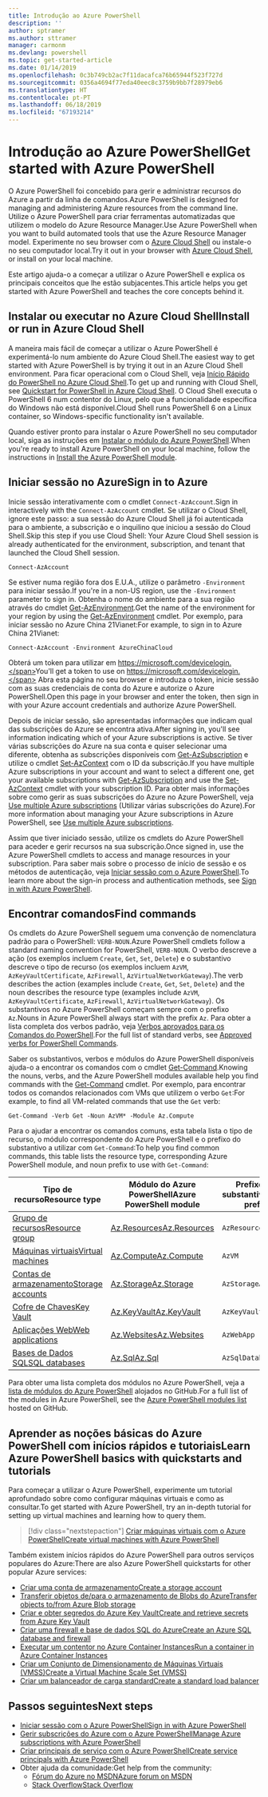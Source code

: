 ```yaml
---
title: Introdução ao Azure PowerShell
description: ''
author: sptramer
ms.author: sttramer
manager: carmonm
ms.devlang: powershell
ms.topic: get-started-article
ms.date: 01/14/2019
ms.openlocfilehash: 0c3b749cb2ac7f11dacafca76b65944f523f727d
ms.sourcegitcommit: 0356a4694f77eda40eec8c3759b9bb7f28979eb6
ms.translationtype: HT
ms.contentlocale: pt-PT
ms.lasthandoff: 06/18/2019
ms.locfileid: "67193214"
---
```

# <a name="get-started-with-azure-powershell"></a><span data-ttu-id="e5677-102">Introdução ao Azure PowerShell</span><span class="sxs-lookup"><span data-stu-id="e5677-102">Get started with Azure PowerShell</span></span>

<span data-ttu-id="e5677-103">O Azure PowerShell foi concebido para gerir e administrar recursos do Azure a partir da linha de comandos.</span><span class="sxs-lookup"><span data-stu-id="e5677-103">Azure PowerShell is designed for managing and administering Azure resources from the command line.</span></span> <span data-ttu-id="e5677-104">Utilize o Azure PowerShell para criar ferramentas automatizadas que utilizem o modelo do Azure Resource Manager.</span><span class="sxs-lookup"><span data-stu-id="e5677-104">Use Azure PowerShell when you want to build automated tools that use the Azure Resource Manager model.</span></span>
<span data-ttu-id="e5677-105">Experimente no seu browser com o [Azure Cloud Shell](/azure/cloud-shell/overview) ou instale-o no seu computador local.</span><span class="sxs-lookup"><span data-stu-id="e5677-105">Try it out in your browser with [Azure Cloud Shell](/azure/cloud-shell/overview), or install on your local machine.</span></span>

<span data-ttu-id="e5677-106">Este artigo ajuda-o a começar a utilizar o Azure PowerShell e explica os principais conceitos que lhe estão subjacentes.</span><span class="sxs-lookup"><span data-stu-id="e5677-106">This article helps you get started with Azure PowerShell and teaches the core concepts behind it.</span></span>

## <a name="install-or-run-in-azure-cloud-shell"></a><span data-ttu-id="e5677-107">Instalar ou executar no Azure Cloud Shell</span><span class="sxs-lookup"><span data-stu-id="e5677-107">Install or run in Azure Cloud Shell</span></span>

<span data-ttu-id="e5677-108">A maneira mais fácil de começar a utilizar o Azure PowerShell é experimentá-lo num ambiente do Azure Cloud Shell.</span><span class="sxs-lookup"><span data-stu-id="e5677-108">The easiest way to get started with Azure PowerShell is by trying it out in an Azure Cloud Shell environment.</span></span>
<span data-ttu-id="e5677-109">Para ficar operacional com o Cloud Shell, veja [Início Rápido do PowerShell no Azure Cloud Shell](/azure/cloud-shell/quickstart-powershell).</span><span class="sxs-lookup"><span data-stu-id="e5677-109">To get up and running with Cloud Shell, see [Quickstart for PowerShell in Azure Cloud Shell](/azure/cloud-shell/quickstart-powershell).</span></span>
<span data-ttu-id="e5677-110">O Cloud Shell executa o PowerShell 6 num contentor do Linux, pelo que a funcionalidade específica do Windows não está disponível.</span><span class="sxs-lookup"><span data-stu-id="e5677-110">Cloud Shell runs PowerShell 6 on a Linux container, so Windows-specific functionality isn't available.</span></span>

<span data-ttu-id="e5677-111">Quando estiver pronto para instalar o Azure PowerShell no seu computador local, siga as instruções em [Instalar o módulo do Azure PowerShell](install-az-ps.md).</span><span class="sxs-lookup"><span data-stu-id="e5677-111">When you're ready to install Azure PowerShell on your local machine, follow the instructions in [Install the Azure PowerShell module](install-az-ps.md).</span></span>

## <a name="sign-in-to-azure"></a><span data-ttu-id="e5677-112">Iniciar sessão no Azure</span><span class="sxs-lookup"><span data-stu-id="e5677-112">Sign in to Azure</span></span>

<span data-ttu-id="e5677-113">Inicie sessão interativamente com o cmdlet `Connect-AzAccount`.</span><span class="sxs-lookup"><span data-stu-id="e5677-113">Sign in interactively with the `Connect-AzAccount` cmdlet.</span></span> <span data-ttu-id="e5677-114">Se utilizar o Cloud Shell, ignore este passo: a sua sessão do Azure Cloud Shell já foi autenticada para o ambiente, a subscrição e o inquilino que iniciou a sessão do Cloud Shell.</span><span class="sxs-lookup"><span data-stu-id="e5677-114">Skip this step if you use Cloud Shell: Your Azure Cloud Shell session is already authenticated for the environment, subscription, and tenant that launched the Cloud Shell session.</span></span>

```azurepowershell-interactive
Connect-AzAccount
```

<span data-ttu-id="e5677-115">Se estiver numa região fora dos E.U.A., utilize o parâmetro `-Environment` para iniciar sessão.</span><span class="sxs-lookup"><span data-stu-id="e5677-115">If you're in a non-US region, use the `-Environment` parameter to sign in.</span></span> <span data-ttu-id="e5677-116">Obtenha o nome do ambiente para a sua região através do cmdlet [Get-AzEnvironment](/powershell/module/Az.Accounts/Get-AzEnvironment).</span><span class="sxs-lookup"><span data-stu-id="e5677-116">Get the name of the environment for your region by using the [Get-AzEnvironment](/powershell/module/Az.Accounts/Get-AzEnvironment) cmdlet.</span></span> <span data-ttu-id="e5677-117">Por exemplo, para iniciar sessão no Azure China 21Vianet:</span><span class="sxs-lookup"><span data-stu-id="e5677-117">For example, to sign in to Azure China 21Vianet:</span></span>

```azurepowershell-interactive
Connect-AzAccount -Environment AzureChinaCloud
```

<span data-ttu-id="e5677-118">Obterá um token para utilizar em https://microsoft.com/devicelogin.</span><span class="sxs-lookup"><span data-stu-id="e5677-118">You'll get a token to use on https://microsoft.com/devicelogin.</span></span> <span data-ttu-id="e5677-119">Abra esta página no seu browser e introduza o token, inicie sessão com as suas credenciais de conta do Azure e autorize o Azure PowerShell.</span><span class="sxs-lookup"><span data-stu-id="e5677-119">Open this page in your browser and enter the token, then sign in with your Azure account credentials and authorize Azure PowerShell.</span></span> 

<span data-ttu-id="e5677-120">Depois de iniciar sessão, são apresentadas informações que indicam qual das subscrições do Azure se encontra ativa.</span><span class="sxs-lookup"><span data-stu-id="e5677-120">After signing in, you'll see information indicating which of your Azure subscriptions is active.</span></span> <span data-ttu-id="e5677-121">Se tiver várias subscrições do Azure na sua conta e quiser selecionar uma diferente, obtenha as subscrições disponíveis com [Get-AzSubscription](/powershell/module/az.accounts/get-azsubscription) e utilize o cmdlet [Set-AzContext](/powershell/module/az.accounts/set-azcontext) com o ID da subscrição.</span><span class="sxs-lookup"><span data-stu-id="e5677-121">If you have multiple Azure subscriptions in your account and want to select a different one, get your available subscriptions with [Get-AzSubscription](/powershell/module/az.accounts/get-azsubscription) and use the [Set-AzContext](/powershell/module/az.accounts/set-azcontext) cmdlet with your subscription ID.</span></span>
<span data-ttu-id="e5677-122">Para obter mais informações sobre como gerir as suas subscrições do Azure no Azure PowerShell, veja [Use multiple Azure subscriptions](manage-subscriptions-azureps.md) (Utilizar várias subscrições do Azure).</span><span class="sxs-lookup"><span data-stu-id="e5677-122">For more information about managing your Azure subscriptions in Azure PowerShell, see [Use multiple Azure subscriptions](manage-subscriptions-azureps.md).</span></span>

<span data-ttu-id="e5677-123">Assim que tiver iniciado sessão, utilize os cmdlets do Azure PowerShell para aceder e gerir recursos na sua subscrição.</span><span class="sxs-lookup"><span data-stu-id="e5677-123">Once signed in, use the Azure PowerShell cmdlets to access and manage resources in your subscription.</span></span> <span data-ttu-id="e5677-124">Para saber mais sobre o processo de início de sessão e os métodos de autenticação, veja [Iniciar sessão com o Azure PowerShell](authenticate-azureps.md).</span><span class="sxs-lookup"><span data-stu-id="e5677-124">To learn more about the sign-in process and authentication methods, see [Sign in with Azure PowerShell](authenticate-azureps.md).</span></span>

## <a name="find-commands"></a><span data-ttu-id="e5677-125">Encontrar comandos</span><span class="sxs-lookup"><span data-stu-id="e5677-125">Find commands</span></span>

<span data-ttu-id="e5677-126">Os cmdlets do Azure PowerShell seguem uma convenção de nomenclatura padrão para o PowerShell: `VERB-NOUN`.</span><span class="sxs-lookup"><span data-stu-id="e5677-126">Azure PowerShell cmdlets follow a standard naming convention for PowerShell, `VERB-NOUN`.</span></span> <span data-ttu-id="e5677-127">O verbo descreve a ação (os exemplos incluem `Create`, `Get`, `Set`, `Delete`) e o substantivo descreve o tipo de recurso (os exemplos incluem `AzVM`, `AzKeyVaultCertificate`, `AzFirewall`, `AzVirtualNetworkGateway`).</span><span class="sxs-lookup"><span data-stu-id="e5677-127">The verb describes the action (examples include `Create`, `Get`, `Set`, `Delete`) and the noun describes the resource type (examples include `AzVM`, `AzKeyVaultCertificate`, `AzFirewall`, `AzVirtualNetworkGateway`).</span></span> <span data-ttu-id="e5677-128">Os substantivos no Azure PowerShell começam sempre com o prefixo `Az`.</span><span class="sxs-lookup"><span data-stu-id="e5677-128">Nouns in Azure PowerShell always start with the prefix `Az`.</span></span> <span data-ttu-id="e5677-129">Para obter a lista completa dos verbos padrão, veja [Verbos aprovados para os Comandos do PowerShell](/powershell/developer/cmdlet/approved-verbs-for-windows-powershell-commands).</span><span class="sxs-lookup"><span data-stu-id="e5677-129">For the full list of standard verbs, see [Approved verbs for PowerShell Commands](/powershell/developer/cmdlet/approved-verbs-for-windows-powershell-commands).</span></span>

<span data-ttu-id="e5677-130">Saber os substantivos, verbos e módulos do Azure PowerShell disponíveis ajuda-o a encontrar os comandos com o cmdlet [Get-Command](/powershell/module/microsoft.powershell.core/get-command).</span><span class="sxs-lookup"><span data-stu-id="e5677-130">Knowing the nouns, verbs, and the Azure PowerShell modules available help you find commands with the [Get-Command](/powershell/module/microsoft.powershell.core/get-command) cmdlet.</span></span> <span data-ttu-id="e5677-131">Por exemplo, para encontrar todos os comandos relacionados com VMs que utilizem o verbo `Get`:</span><span class="sxs-lookup"><span data-stu-id="e5677-131">For example, to find all VM-related commands that use the `Get` verb:</span></span>

```powershell-interactive
Get-Command -Verb Get -Noun AzVM* -Module Az.Compute
```

<span data-ttu-id="e5677-132">Para o ajudar a encontrar os comandos comuns, esta tabela lista o tipo de recurso, o módulo correspondente do Azure PowerShell e o prefixo do substantivo a utilizar com `Get-Command`:</span><span class="sxs-lookup"><span data-stu-id="e5677-132">To help you find common commands, this table lists the resource type, corresponding Azure PowerShell module, and noun prefix to use with `Get-Command`:</span></span>

| <span data-ttu-id="e5677-133">Tipo de recurso</span><span class="sxs-lookup"><span data-stu-id="e5677-133">Resource type</span></span> | <span data-ttu-id="e5677-134">Módulo do Azure PowerShell</span><span class="sxs-lookup"><span data-stu-id="e5677-134">Azure PowerShell module</span></span> | <span data-ttu-id="e5677-135">Prefixo do substantivo</span><span class="sxs-lookup"><span data-stu-id="e5677-135">Noun prefix</span></span> |
|---------------|-------------------------|----------------|
| [<span data-ttu-id="e5677-136">Grupo de recursos</span><span class="sxs-lookup"><span data-stu-id="e5677-136">Resource group</span></span>](/azure/azure-resource-manager/resource-group-overview) | [<span data-ttu-id="e5677-137">Az.Resources</span><span class="sxs-lookup"><span data-stu-id="e5677-137">Az.Resources</span></span>](/powershell/module/az.resources#resources) | `AzResourceGroup` |
| [<span data-ttu-id="e5677-138">Máquinas virtuais</span><span class="sxs-lookup"><span data-stu-id="e5677-138">Virtual machines</span></span>](/azure/virtual-machines) | [<span data-ttu-id="e5677-139">Az.Compute</span><span class="sxs-lookup"><span data-stu-id="e5677-139">Az.Compute</span></span>](/powershell/module/az.compute#virtual_machines) | `AzVM` |
| [<span data-ttu-id="e5677-140">Contas de armazenamento</span><span class="sxs-lookup"><span data-stu-id="e5677-140">Storage accounts</span></span>](/azure/storage/common/storage-introduction) | [<span data-ttu-id="e5677-141">Az.Storage</span><span class="sxs-lookup"><span data-stu-id="e5677-141">Az.Storage</span></span>](/powershell/module/az.storage/) | `AzStorageAccount` |
| [<span data-ttu-id="e5677-142">Cofre de Chaves</span><span class="sxs-lookup"><span data-stu-id="e5677-142">Key Vault</span></span>](/azure/key-vault/key-vault-whatis) | [<span data-ttu-id="e5677-143">Az.KeyVault</span><span class="sxs-lookup"><span data-stu-id="e5677-143">Az.KeyVault</span></span>](/powershell/module/az.keyvault) | `AzKeyVault` |
| [<span data-ttu-id="e5677-144">Aplicações Web</span><span class="sxs-lookup"><span data-stu-id="e5677-144">Web applications</span></span>](/azure/app-service) | [<span data-ttu-id="e5677-145">Az.Websites</span><span class="sxs-lookup"><span data-stu-id="e5677-145">Az.Websites</span></span>](/powershell/module/az.websites) | `AzWebApp` |
| [<span data-ttu-id="e5677-146">Bases de Dados SQL</span><span class="sxs-lookup"><span data-stu-id="e5677-146">SQL databases</span></span>](/azure/sql-database) | [<span data-ttu-id="e5677-147">Az.Sql</span><span class="sxs-lookup"><span data-stu-id="e5677-147">Az.Sql</span></span>](/powershell/module/az.sql) | `AzSqlDatabase` |

<span data-ttu-id="e5677-148">Para obter uma lista completa dos módulos no Azure PowerShell, veja a [lista de módulos do Azure PowerShell](https://github.com/Azure/azure-powershell/blob/master/documentation/azure-powershell-modules.md) alojados no GitHub.</span><span class="sxs-lookup"><span data-stu-id="e5677-148">For a full list of the modules in Azure PowerShell, see the [Azure PowerShell modules list](https://github.com/Azure/azure-powershell/blob/master/documentation/azure-powershell-modules.md) hosted on GitHub.</span></span>

## <a name="learn-azure-powershell-basics-with-quickstarts-and-tutorials"></a><span data-ttu-id="e5677-149">Aprender as noções básicas do Azure PowerShell com inícios rápidos e tutoriais</span><span class="sxs-lookup"><span data-stu-id="e5677-149">Learn Azure PowerShell basics with quickstarts and tutorials</span></span>

<span data-ttu-id="e5677-150">Para começar a utilizar o Azure PowerShell, experimente um tutorial aprofundado sobre como configurar máquinas virtuais e como as consultar.</span><span class="sxs-lookup"><span data-stu-id="e5677-150">To get started with Azure PowerShell, try an in-depth tutorial for setting up virtual machines and learning how to query them.</span></span>

> [!div class="nextstepaction"]
> [<span data-ttu-id="e5677-151">Criar máquinas virtuais com o Azure PowerShell</span><span class="sxs-lookup"><span data-stu-id="e5677-151">Create virtual machines with Azure PowerShell</span></span>](azureps-vm-tutorial.yml)

<span data-ttu-id="e5677-152">Também existem inícios rápidos do Azure PowerShell para outros serviços populares do Azure:</span><span class="sxs-lookup"><span data-stu-id="e5677-152">There are also Azure PowerShell quickstarts for other popular Azure services:</span></span>

* [<span data-ttu-id="e5677-153">Criar uma conta de armazenamento</span><span class="sxs-lookup"><span data-stu-id="e5677-153">Create a storage account</span></span>](/azure/storage/common/storage-quickstart-create-account?tabs=azure-powershell)
* [<span data-ttu-id="e5677-154">Transferir objetos de/para o armazenamento de Blobs do Azure</span><span class="sxs-lookup"><span data-stu-id="e5677-154">Transfer objects to/from Azure Blob storage</span></span>](/azure/storage/blobs/storage-quickstart-blobs-powershell)
* [<span data-ttu-id="e5677-155">Criar e obter segredos do Azure Key Vault</span><span class="sxs-lookup"><span data-stu-id="e5677-155">Create and retrieve secrets from Azure Key Vault</span></span>](/azure/key-vault/quick-create-powershell)
* [<span data-ttu-id="e5677-156">Criar uma firewall e base de dados SQL do Azure</span><span class="sxs-lookup"><span data-stu-id="e5677-156">Create an Azure SQL database and firewall</span></span>](/azure/sql-database/scripts/sql-database-create-and-configure-database-powershell)
* [<span data-ttu-id="e5677-157">Executar um contentor no Azure Container Instances</span><span class="sxs-lookup"><span data-stu-id="e5677-157">Run a container in Azure Container Instances</span></span>](/azure/container-instances/container-instances-quickstart-powershell)
* [<span data-ttu-id="e5677-158">Criar um Conjunto de Dimensionamento de Máquinas Virtuais (VMSS)</span><span class="sxs-lookup"><span data-stu-id="e5677-158">Create a Virtual Machine Scale Set (VMSS)</span></span>](/azure/virtual-machine-scale-sets/quick-create-powershell)
* [<span data-ttu-id="e5677-159">Criar um balanceador de carga standard</span><span class="sxs-lookup"><span data-stu-id="e5677-159">Create a standard load balancer</span></span>](/azure/load-balancer/quickstart-create-standard-load-balancer-powershell)

## <a name="next-steps"></a><span data-ttu-id="e5677-160">Passos seguintes</span><span class="sxs-lookup"><span data-stu-id="e5677-160">Next steps</span></span>

* [<span data-ttu-id="e5677-161">Iniciar sessão com o Azure PowerShell</span><span class="sxs-lookup"><span data-stu-id="e5677-161">Sign in with Azure PowerShell</span></span>](authenticate-azureps.md)
* [<span data-ttu-id="e5677-162">Gerir subscrições do Azure com o Azure PowerShell</span><span class="sxs-lookup"><span data-stu-id="e5677-162">Manage Azure subscriptions with Azure PowerShell</span></span>](manage-subscriptions-azureps.md)
* [<span data-ttu-id="e5677-163">Criar principais de serviço com o Azure PowerShell</span><span class="sxs-lookup"><span data-stu-id="e5677-163">Create service principals with Azure PowerShell</span></span>](create-azure-service-principal-azureps.md)
* <span data-ttu-id="e5677-164">Obter ajuda da comunidade:</span><span class="sxs-lookup"><span data-stu-id="e5677-164">Get help from the community:</span></span>
  * [<span data-ttu-id="e5677-165">Fórum do Azure no MSDN</span><span class="sxs-lookup"><span data-stu-id="e5677-165">Azure forum on MSDN</span></span>](http://go.microsoft.com/fwlink/p/?LinkId=320212)
  * [<span data-ttu-id="e5677-166">Stack Overflow</span><span class="sxs-lookup"><span data-stu-id="e5677-166">Stack Overflow</span></span>](http://go.microsoft.com/fwlink/?LinkId=320213)
